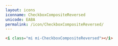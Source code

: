 ```yaml
---
layout: icons
iconname: CheckboxCompositeReversed
unicode: EABA
permalink: /icon/CheckboxCompositeReversed/
---
```


``` html
<i class="mi mi-CheckboxCompositeReversed"></i>
```
